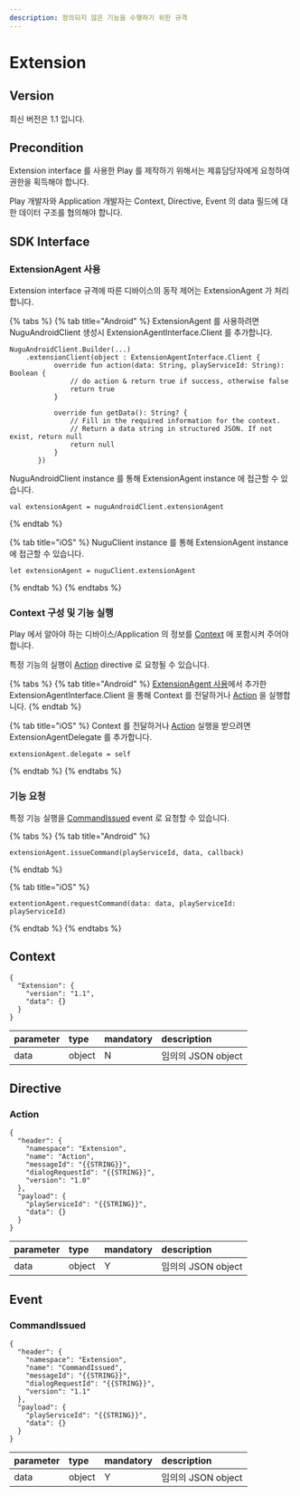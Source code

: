 ```yaml
---
description: 정의되지 않은 기능을 수행하기 위한 규격
---
```


# Extension

## Version

최신 버전은 1.1 입니다.

## Precondition

Extension interface 를 사용한 Play 를 제작하기 위해서는 제휴담당자에게 요청하여 권한을 획득해야 합니다.

Play 개발자와 Application 개발자는 Context, Directive, Event 의 data 필드에 대한 데이터 구조를 협의해야 합니다.

## SDK Interface

### ExtensionAgent 사용

Extension interface 규격에 따른 디바이스의 동작 제어는 ExtensionAgent 가 처리합니다.

{% tabs %}
{% tab title="Android" %}
ExtensionAgent 를 사용하려면 NuguAndroidClient 생성시 ExtensionAgentInterface.Client 를 추가합니다.

```text
NuguAndroidClient.Builder(...)
    .extensionClient(object : ExtensionAgentInterface.Client {
           override fun action(data: String, playServiceId: String): Boolean {
               // do action & return true if success, otherwise false
               return true
           }

           override fun getData(): String? {
               // Fill in the required information for the context.
               // Return a data string in structured JSON. If not exist, return null
               return null
           }
       })
```

NuguAndroidClient instance 를 통해 ExtensionAgent instance 에 접근할 수 있습니다.

```text
val extensionAgent = nuguAndroidClient.extensionAgent
```
{% endtab %}

{% tab title="iOS" %}
NuguClient instance 를 통해 ExtensionAgent instance 에 접근할 수 있습니다.

```text
let extensionAgent = nuguClient.extensionAgent
```
{% endtab %}
{% endtabs %}

### Context 구성 및 기능 실행

Play 에서 알아야 하는 디바이스/Application 의 정보를 [Context](extension.md#context) 에 포함시켜 주어야 합니다.

특정 기능의 실행이 [Action](extension.md#action) directive 로 요청될 수 있습니다.

{% tabs %}
{% tab title="Android" %}
[ExtensionAgent 사용](extension.md#extensionagent)에서 추가한 ExtensionAgentInterface.Client 을 통해 Context 를 전달하거나 [Action](extension.md#action) 을 실행합니다.
{% endtab %}

{% tab title="iOS" %}
Context 를 전달하거나 [Action](extension.md#action) 실행을 받으려면 ExtensionAgentDelegate 를 추가합니다.

```text
extensionAgent.delegate = self
```
{% endtab %}
{% endtabs %}

### 기능 요청

특정 기능 실행을 [CommandIssued](extension.md#commandissued) event 로 요청할 수 있습니다.

{% tabs %}
{% tab title="Android" %}
```text
extensionAgent.issueCommand(playServiceId, data, callback)
```
{% endtab %}

{% tab title="iOS" %}
```text
extentionAgent.requestCommand(data: data, playServiceId: playServiceId)
```
{% endtab %}
{% endtabs %}

## Context

```text
{
  "Extension": {
    "version": "1.1",
    "data": {}
  }
}
```

| parameter | type | mandatory | description |
| :--- | :--- | :--- | :--- |
| data | object | N | 임의의 JSON object |

## Directive

### Action

```text
{
  "header": {
    "namespace": "Extension",
    "name": "Action",
    "messageId": "{{STRING}}",
    "dialogRequestId": "{{STRING}}",
    "version": "1.0"
  },
  "payload": {
    "playServiceId": "{{STRING}}",
    "data": {}
  }
}
```

| parameter | type | mandatory | description |
| :--- | :--- | :--- | :--- |
| data | object | Y | 임의의 JSON object |

## Event

### CommandIssued

```text
{
  "header": {
    "namespace": "Extension",
    "name": "CommandIssued",
    "messageId": "{{STRING}}",
    "dialogRequestId": "{{STRING}}",
    "version": "1.1"
  },
  "payload": {
    "playServiceId": "{{STRING}}",
    "data": {}
  }
}
```

| parameter | type | mandatory | description |
| :--- | :--- | :--- | :--- |
| data | object | Y | 임의의 JSON object |

